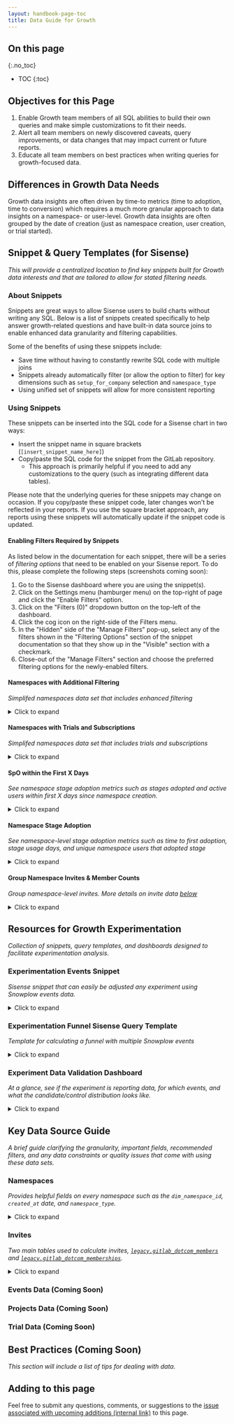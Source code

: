 ```yaml
---
layout: handbook-page-toc
title: Data Guide for Growth
---
```


## On this page
{:.no_toc}

- TOC
{:toc}

## Objectives for this Page

1. Enable Growth team members of all SQL abilities to build their own queries and make simple customizations to fit their needs.
2. Alert all team members on newly discovered caveats, query improvements, or data changes that may impact current or future reports.
3. Educate all team members on best practices when writing queries for growth-focused data.

## Differences in Growth Data Needs

Growth data insights are often driven by time-to metrics (time to adoption, time to conversion) which requires a much more granular approach to data insights on a namespace- or user-level. Growth data insights are often grouped by the date of creation (just as namespace creation, user creation, or trial started).

## Snippet & Query Templates (for Sisense)

_This will provide a centralized location to find key snippets built for Growth data interests and that are tailored to allow for stated filtering needs._

### About Snippets

Snippets are great ways to allow Sisense users to build charts without writing any SQL. Below is a list of snippets created specifically to help answer growth-related questions and have built-in data source joins to enable enhanced data granularity and filtering capabilities.

Some of the benefits of using these snippets include:
- Save time without having to constantly rewrite SQL code with multiple joins
- Snippets already automatically filter (or allow the option to filter) for key dimensions such as `setup_for_company` selection and `namespace_type`
- Using unified set of snippets will allow for more consistent reporting

### Using Snippets

These snippets can be inserted into the SQL code for a Sisense chart in two ways:
- Insert the snippet name in square brackets (`[insert_snippet_name_here]`)
- Copy/paste the SQL code for the snippet from the GitLab repository. 
  - This approach is primarily helpful if you need to add any customizations to the query (such as integrating different data tables).

Please note that the underlying queries for these snippets may change on occasion. If you copy/paste these snippet code, later changes won't be reflected in your reports. If you use the square bracket approach, any reports using these snippets will automatically update if the snippet code is updated.

#### Enabling Filters Required by Snippets

As listed below in the documentation for each snippet, there will be a series of _filtering options_ that need to be enabled on your Sisense report. To do this, please complete the following steps (screenshots coming soon):

1. Go to the Sisense dashboard where you are using the snippet(s).
2. Click on the Settings menu (hamburger menu) on the top-right of page and click the "Enable Filters" option.
3. Click on the "Filters (0)" dropdown button on the top-left of the dashboard.
4. Click the cog icon on the right-side of the Filters menu.
5. In the "Hidden" side of the "Manage Filters" pop-up, select any of the filters shown in the "Filtering Options" section of the snippet documentation so that they show up in the "Visible" section with a checkmark.
6. Close-out of the "Manage Filters" section and choose the preferred filtering options for the newly-enabled filters.

#### Namespaces with Additional Filtering
_Simplifed namespaces data set that includes enhanced filtering_

<details markdown="1"><summary>Click to expand</summary>

**Options for accessing this snippet:**

- Copy/paste `[growth_data_namespaces]` into your Sisense report.
- Copy/paste [SQL code](https://gitlab.com/gitlab-data/periscope/-/blob/periscope/master/snippets/growth_data_namespaces/growth_data_namespaces.sql) to customize query within your Sisense report.

**Granularity:** One record per namespace

**Data Sets Used:** 

- `legacy.gitlab_dotcom_namespaces_xf`
- `legacy.gitlab_dotcom_users_blocked_xf`
- `legacy.gitlab_dotcom_members`
- `legacy.gitlab_dotcom_user_preferences`

**Fields:**

- `namespace_id`: Unique identifier of namespace
- `creator_id`: Unique user identifier (`user_id`) of namespace creator
- `namespace_created_at`: Timestamp of namespace creation
- `namespace_creation_date`: Date of namespace creation
- `company_setup_filter`: Transformed `setup_for_company`: `'True'`, `'False'`, `'None'`. Used for 
`setup_for_company` filter
- `namespace_visibility_level`: Visibility level of namespace: `'public'`, `'private'`, `'internal'`. 
Used for `visibility_level` filter

**Automatic Filters:**

- Filters OUT namespaces created by blocked users
- Filters OUT internal namespaces
- Filters OUT namespaces created within 2 minutes of creator accepting their invite
- Filters FOR top-level namespaces
- Filters FOR `Group` namespaces

**Filtering Options (if filters aren't enabled, will show all results):**

- `setup_for_company`
- `DateRange`: Select what range of `namespace_created_at` dates you want included in the report
- `Aggregation`: Aggregate how to group the `namespace_created_at` dates (daily, weekly, monthly, etc)
- `namespace_visibility`

**How to Use and Sample Output (if copy/pasted into Sisense):**

These snippets are written as plug-and-play CTEs. You can apply your own name to these CTEs

``` sql
WITH namespaces AS [growth_data_namespaces]

SELECT * 
FROM namespaces 
LIMIT 5
;
```

</details>

#### Namespaces with Trials and Subscriptions
_Simplifed namespaces data set that includes trials and subscriptions_

<details markdown="1"><summary>Click to expand</summary>

**Options for accessing this snippet:**

- Copy/paste `[growth_data_namespaces_with_trials_subscriptions]` into your Sisense report.
- Copy/paste [SQL code](https://gitlab.com/gitlab-data/sisense-safe/-/blob/periscope/master/snippets/growth_data_namespaces_with_trials_subscriptions/growth_data_namespaces_with_trials_subscriptions.sql) to customize query within your Sisense report.

**Granularity:** One record per namespace

**Data Sets Used:** 

- `legacy.gitlab_dotcom_namespaces_xf`
- `legacy.gitlab_dotcom_users_blocked_xf`
- `legacy.gitlab_dotcom_members`
- `legacy.gitlab_dotcom_user_preferences`
- `legacy.customers_db_trial_histories`
- `restricted_safe_legacy.customers_db_charges_xf`

**Fields:**

- `namespace_id`: Unique identifier of namespace
- `creator_id`: Unique user identifier (`user_id`) of namespace creator
- `namespace_created_at`: Timestamp of namespace creation
- `namespace_creation_date`: Date of namespace creation
- `company_setup_filter`: Transformed `setup_for_company`: `'True'`, `'False'`, `'None'`
- `namespace_visibility_level`: Visibility level of namespace: `'public'`, `'private'`, `'internal'`
- `did_start_trial`: Boolean denoting whether namespace started a free trial
- `trial_start_date`: Start date of trial
- `did_start_subscription`: Boolean denoting whether namespace started a paid subscription
- `min_subscription_start_date`: Start date of namespace's first subscription
- `first_paid_plan_name`: Plan name of namespace's first subscription: `Premium`, `Ultimate`, 
`Bronze`
- `is_purchased_through_subscription_portal`: Boolean denoting whether namespace's first 
subscription was purchased through a purchase order or directly from the web portal (will be `NULL` if namespace did not start a subscription)
  - Documentation in [dbt](https://dbt.gitlabdata.com/#!/model/model.gitlab_snowflake.customers_db_charges_xf)

**Automatic Filters:**

- _This snippet includes all automatic filters used in the `[growth_data_namespaces]` snippet_
- Filters OUT Storage and Self-Managed plans
- Filters FOR a namespace's first subscription

**Filtering Options (if filters aren't enabled, will show all results):**

- _This snippet includes all filtering options used in the `[growth_data_namespaces]` snippet_

**Filtering Options (if filters aren't enabled, will show all results):**

- `setup_for_company`
- `DateRange`: Select what range of `namespace_created_at` dates you want included in the report
- `Aggregation`: Aggregate how to group the `namespace_created_at` dates (daily, weekly, monthly, etc)
- `namespace_visibility`

**How to Use and Sample Output (if copy/pasted into Sisense):**

These snippets are written as plug-and-play CTEs. You can apply your own name to these CTEs

``` sql
WITH namespaces_w_trials_subs AS [growth_data_namespaces_with_trials_subscriptions]

SELECT * 
FROM namespaces_w_trials_subs 
LIMIT 5
;
```

</details>


#### SpO within the First X Days

_See namespace stage adoption metrics such as stages adopted and active users within first X days since namespace creation._

<details markdown="1"><summary>Click to expand</summary>

**Options for accessing this snippet:**
- Copy/paste `[growth_data_spo]` into your Sisense report.
- Copy/paste [SQL code](https://gitlab.com/gitlab-data/periscope/-/blob/periscope/master/snippets/growth_data_spo/growth_data_spo.sql) to customize query within your Sisense report.

**Dependencies:** Snippet includes `[growth_data_namespaces]` snippet

DO NOT USE FOR: Individual stage insights (use stage adoption snippet for this)

**Granularity:** One record per namespace

**Data Sets Used:**

- `legacy.gitlab_dotcom_daily_usage_data_events`
- `legacy.gitlab_dotcom_xmau_metrics`
- `legacy.gitlab_dotcom_namespaces_xf`
- `legacy.gitlab_dotcom_users_blocked_xf`
- `legacy.gitlab_dotcom_members`
- `legacy.gitlab_dotcom_user_preferences`

**Fields:**

- `namespace_id`: Unique identifier of namespace
- `namespace_creation_date`: Date of namespace creation
- `stage_count`: Count of unique stages with representative stage event adopted within time window
- `active_users`: Count of unique namespace users that adopted at least one representative stage 
event within time window
- `active_days`: Count of unique days that at least one namespace user completed at least one 
representative stage event within the time window

**Automatic Filters:**

- _This snippet includes all automatic filters used in the `[growth_data_namespaces]` snippet_
- Filters OUT stage events for `manage` and `monitor` since reporting is not currently available for SaaS
- Filters FOR stage events that are _representative_ of the stage being adopted (indicating a SMAU)
- Filters OUT `namespace_created_at` dates that are _immature_, meaning they were created less 
than `First_X_Days_Filter` days before today

**Filtering Options (if filters aren't enabled, will show all results):**

- _This snippet includes all filtering options used in the `[growth_data_namespaces]` snippet_
- `event_plan_name`: Namespace's plan level at the time of the stage event
- `First_X_Days_Filter`: Filters for the first x days after namespace creation

</details>

#### Namespace Stage Adoption

_See namespace-level stage adoption metrics such as time to first adoption, stage usage days, and unique namespace users that adopted stage_

<details markdown="1"><summary>Click to expand</summary>

**Options for accessing this snippet:**
- Copy/paste `[growth_data_stage_adoption]` into your Sisense report.
- Copy/paste [SQL code](https://gitlab.com/gitlab-data/periscope/-/blob/periscope/master/snippets/growth_data_stage_adoption/growth_data_stage_adoption.sql) to customize query within your Sisense report.

**Dependencies:** Snippet includes `[growth_data_namespaces]` snippet

**Granularity:** One record per namespace per stage.

**Do Not Use For:**

- Sequential stage adoption: Since this data is at a day-level granularity, you are unable to see which stage is adopted first, if stages were adopted on the same day.
- Calculating SpO: This snippet is meant to analyze the adoption of particular stages. Use the `[growth_data_spo]` snippet for a more general SpO analysis.

**Fields:**

- `namespace_id`: Unique identifier of namespace
- `namespace_creation_date`: Date of namespace creation
- `namespace_creation_[aggregation]`: Date of namespace creation truncated by `[aggregation]`
- `stage_name`
- `initial_stage_adopted_at`: Timestamp of first adoption of stage
- `days_till_first_adoption`: Count of days from namespace creation to the namespace's initial 
stage adoption
- `stage_users`: Count of unique namespace users that adopted at least one representative stage 
event within time window
- `stage_usage_days`: Count of unique days that at least one namespace user completed at least 
one representative stage event within the time window
- `stage_order_adopted`: Order of stages adopted by namespace (integer)
- `stages_adopted_by_namespace`: Total count of unique stages adopted in the namespace's first 
`[First_X_Days_Filter]` days after creation

**Automatic Filters:**

- _This snippet includes all automatic filters used in the `[growth_data_namespaces]` snippet_
- Filters OUT stage events for `manage` and `monitor` since reporting is not currently available for SaaS
- Filters FOR stage events that are _representative_ of the stage being adopted (indicating a SMAU)
- Filters OUT `namespace_created_at` dates that are _immature_, meaning they were created less than `First_X_Days_Filter` days before today.
- Filters OUT default stage events from the Learn GitLab project.

**Filtering Options (if filters aren't enabled, will show all results):**

- _This snippet includes all filtering options used in the `[growth_data_namespaces]` snippet_
- `event_plan_name`: Namespace's plan level at the time of the stage event
- `First_X_Days_Filter`: Filters for the first x days after namespace creation

```sql
WITH stages AS [growth_data_stage_adoption]

SELECT * 
FROM stages 
LIMIT 5
;
```

</details>

#### Group Namespace Invites & Member Counts

_Group namespace-level invites. More details on invite data [below](/handbook/product/product-analysis/growth-data-guide/#invites)_

<details markdown="1"><summary>Click to expand</summary>

**Options for accessing this snippet:**
- Copy/paste `[growth_data_group_namespace_invites]` into your Sisense report.
- Copy/paste [SQL code](https://gitlab.com/gitlab-data/periscope/-/blob/periscope/master/snippets/growth_data_group_namespace_invites/growth_data_group_namespace_invites.sql) to customize query within your Sisense report.

**Dashboards:**

The [Invite Acceptance Dashboard](https://app.periscopedata.com/app/gitlab:safe-dashboard/922565/Invite-Acceptance-Dashboard) 
is a good jumping-off point for working with this data. It leverages the more granular snippet 
detailed below, `[growth_data_group_namespace_invites_w_metadata]`.
- Note: This dashboard is in the SAFE space. Instructions on how to request access [here](https://about.gitlab.com/handbook/business-technology/data-team/data-catalog/#accessing-a-safe-dashboard)

**Granularity:** One record per invited user per namespace (one record per `member_id`)

_Note: Currently this snippet only looks at invitations to the top-level namespace. It does not include invites to sub-groups or projects. This will be updated in a future iteration but is an important caveat when using the snippet in its current state._

Since the grain is at the member level, there can be multiple records per user (one for each 
namespace they have been invited to) and multiple records per namespace (one per invited user). 
Please be careful of this when `JOIN`ing to other tables! You need to join on both the `user_id` 
and the `namespace_id` to avoid potential errors or duplicate records.

**Dependencies:** Snippet includes `[growth_data_namespaces]` snippet

**Data Sets Used:** 

- `legacy.gitlab_dotcom_namespaces_xf`
- `legacy.gitlab_dotcom_users_blocked_xf`
- `legacy.gitlab_dotcom_user_preferences`
- `legacy.gitlab_dotcom_members`
- `legacy.gitlab_dotcom_memberships`
- `common.dim_user`

**Fields:**

- `namespace_id`: Unique identifier of namespace
- `namespace_created_at`: Timestamp of namespace creation
- `namespace_visibility_level`: Visibility level of namespace: `'public'`, `'private'`, `'internal'`
- `user_id`: Unique identifier of user
- `member_id`: Identifier unique to the user and namespace
- `invite_created_at`: Timestamp that user was invited to namespace
- `invite_accepted_at`: Timestamp that user accepted the invitation (will be `NULL` if access was 
automatically granted)
- `invite_expires_at`: Timestamp of invite expiration, defined as `invite_created_at` + 90 days 
(unless explicitly set by inviter)
- `invite_success_at`: Timestamp that user joined the namespace (either via invite acceptance 
or access granted)
- `user_created_at`: Timestamp of user creation
- `invited_user_type`: `'NEW'` (user did not have GitLab account at time of invite) or 
`'EXISTING'` (user had GitLab account at time of invite)
- `invite_status`: Current status of invite: `'INVITE_ACCEPTED'`, `'ACCESS_GRANTED'`, 
'`INVITE_EXPIRED'`, `'INVITE_PENDING'`
- `invite_was_successful`: Denotes whether user successfully joined namespace 
(`'INVITE_ACCEPTED'` or `'ACCESS_GRANTED'`)

**Automatic Filters:**

- _This snippet includes all automatic filters used in the `[growth_data_namespaces]` snippet_

**Filtering Options (if filters aren't enabled, will show all results):**

- _This snippet includes all filtering options used in the `[growth_data_namespaces]` snippet_

**How to Use and Sample Output (if copy/pasted into Sisense):**

These snippets are written as plug-and-play CTEs. You can apply your own name to these CTEs

``` sql
WITH invites AS [growth_data_group_namespace_invites]

SELECT * 
FROM invites 
LIMIT 5
;
```

**Snippet with additional metadata:**

There is another version of this snippet, [`[growth_data_group_namespace_invites_w_metadata]`](https://gitlab.com/gitlab-data/periscope/-/blob/periscope/master/snippets/growth_data_group_namespace_invites_w_metadata/growth_data_group_namespace_invites_w_metadata.sql), 
which includes the following additional fields:

- `invite_created_rnk`: Order of invites created
- `invite_accepted_rnk`: Order of invites accepted (does not include access granted use case)
- `invite_success_at`: Order of successful invites (either accepted or access granted)
- `days_from_namespace_created_to_invite_created`: Count of days between namespace creation and 
invite creation
- `days_from_namespace_created_to_invite_accepted`: Count of days between namespace creation and 
invite acceptance (does not include access granted use case)
- `days_from_namespace_created_to_invite_success`: Count of days between namespace creation and 
invite success (either accepted or access granted)
- `days_from_invite_created_to_accepted`: Count of days between invite creation and invite 
acceptance (does not include access granted use case)
- `days_from_invite_created_to_success`: Count of days between invite creation and invite 
success (either accepted or access granted)

**Additional details:**

Please see below for [additional details about invite data](/product/product-analysis/growth-data-guide/#invites).

</details>

## Resources for Growth Experimentation

_Collection of snippets, query templates, and dashboards designed to facilitate experimentation analysis._

### Experimentation Events Snippet

_Sisense snippet that can easily be adjusted any experiment using Snowplow events data._

<details markdown="1"><summary>Click to expand</summary>

**Granularity:** One record per `event_id`

**Data Sets Used:**

- `legacy.snowplow_structured_events_all`
- `legacy.snowplow_gitlab_events_experiment_contexts_all`

**Fields:**

- `event_id`: Unique identifier of Snowplow event
- `experiment_name`
- `experiment_variant`
- `context_key`
- `derived_tstamp`: Timestamp of event (with millisecond granularity)
- `event_action`
- `event_property`
- `event_value`
- `environment`: `'production'` or `'staging'` (based on `app_id`)

**Filtering Options (if filters aren't enabled, will show all results):**

- `select_experiment`: Applied to `experiment_name`
- `DateRange`: Applied to `derived_tstamp`
- `snowplow_environment`: `'production'` or `'staging'`

_NOTE: Due to the size of the Snowplow data set and performance concerns, please be sure to apply, 
at minimum, the `select_experiment` filter. Queries will be much more performant if you also 
apply the `DateRange` filter._

**Sample Output:**

``` sql
WITH events AS ([experiment events])

SELECT *
FROM events
WHERE experiment_name = 'new_repo'
LIMIT 10
;
```

</details>

### Experimentation Funnel Sisense Query Template

_Template for calculating a funnel with multiple Snowplow events_

<details markdown="1"><summary>Click to expand</summary>

**Granularity:** One record per stage

**Dependencies:** Utilizes the `[Experiment Events]` snippet

**Data Sets Used:**
- `legacy.snowplow_structured_events_all`
- `legacy.snowplow_gitlab_events_experiment_contexts_all`

**How to Use:** 

_Note: Unlike the other snippets listed, this is meant to be used as a query template. The reason being is the user has to adjust this template to fit the specifications needed for the experiment such as number of events in the funnel, which fields are needed for filtering, and other requirements. There is documentation listed within the query template to help guide you to make the needed customizations._

1. Copy and paste SQL code into a new Sisense report.
2. Within the Sisense report, update relevant fields such as `event_action`, `event_label`, and `experiment_name` to fit the experiment you are analyzing.
3. This template includes six unique events, if the funnel you are trying to track needs more or less, just remove or copy the "step_x" table format to fit your experiment's needs.
4. If adding or removing the number of events in the funnel, make sure to remove any mentions or joins in the query involving that table.

**Note on Results:** For a `context_key` to be counted in later steps, that same key must be present in all previous steps. For example, a `context_key` that is recorded as a step three conversion would also have to be present in steps one and two.

**Sample Output:**

_Date-level granularity can be removed._

</details>

### Experiment Data Validation Dashboard

_At a glance, see if the experiment is reporting data, for which events, and what the candidate/control distribution looks like._

<details markdown="1"><summary>Click to expand</summary>

**[Visit Dashboard](https://app.periscopedata.com/app/gitlab/860363/Experiment-Data-Validation)**

**How to Use:** 

- Select your experiment in the `select_experiment` filter dropdown. Data for your experiment will load in approximately two to five minutes.
- Scan through reports to see if all intended events are reporting, and see when they first- and last-reported data.
- View various bar and line charts to see if there were any data outages that might impact the results of the experiment.

**Sample of Charts included in Dashboard**


</details>

## Key Data Source Guide

_A brief guide clarifying the granularity, important fields, recommended filters, and any data constraints or quality issues that come with using these data sets._

### Namespaces

_Provides helpful fields on every namespace such as the `dim_namespace_id`, `created_at` date, and `namespace_type`._

<details markdown="1"><summary>Click to expand</summary>

`common.dim_namespace` [(dbt)](https://dbt.gitlabdata.com/#!/model/model.gitlab_snowflake.dim_namespace)

**[Data Team's Definitive Guide to Namespace Analysis](/handbook/business-technology/data-team/data-catalog/namespace/)** 

**[Product Data Insights documented differences between legacy and common models](https://gitlab.com/gitlab-data/product-analytics/-/issues/363)** 

**Summary:** Provides helpful fields on every namespace such as the `dim_namespace_id`, `created_at` date, and `namespace_type`. This can be joined with numerous event, subscription, and member tables. In addition, this table can usefully be joined to certain user-centric tables for enhanced filtering capabilities such as removing blocked users and filtering for namespaces that are set up for a company account.

**Granularity:** 1 record per namespace

**Key Filters:**

- `namespace_is_internal = FALSE`: Excludes internal namespaces
- `ultimate_parent_namespace_id = dim_namespace_id`: Includes only top-level namespaces
- `namespace_type = 'Group'`: Recommended since most Growth initiatives are built around Group namespaces

**Items of Note:**

- Plan-related and member count data points: Since there is only one record per namespace, that means plan changes are not captured in this data set. Especially from a Growth mindset, the plan at certain points in a namespace's lifecycle (namespace creation, 90 days after creation, etc) and the transition from one plan to the next (such as Free to Trial to Paid) are more helpful. Please reference [common.dim_namespace_plan_hist](https://dbt.gitlabdata.com/#!/model/model.gitlab_snowflake.dim_namespace_plan_hist) and [common.dim_namespace_hist](https://dbt.gitlabdata.com/#!/model/model.gitlab_snowflake.dim_namespace_hist) documentation which outline models containing historical snapshots.

</details>

### Invites

_Two main tables used to calculate invites, [`legacy.gitlab_dotcom_members`](https://dbt.gitlabdata.com/#!/model/model.gitlab_snowflake.gitlab_dotcom_members) 
and [`legacy.gitlab_dotcom_memberships`](https://dbt.gitlabdata.com/#!/model/model.gitlab_snowflake.gitlab_dotcom_memberships)._

<details markdown="1"><summary>Click to expand</summary>

**Two different types of "invites"**

There are two main invite use cases:

1. An invite is sent to the user and they need to accept it in order to join the namespace. The 
invited user needs to take action in order to accept the invite.
    - This happens when the invited user does not yet have a GitLab.com account that is visible 
    to the invitee. In most cases this is because the invited user does not yet have a GitLab.com 
    account
    - If invite is accepted, `invite_status = 'INVITE_ACCEPTED'`
    - If invite is not accepted, `invite_status = 'INVITE_PENDING'` or 
    `invite_status = 'INVITE_EXPIRED'`
2. An actual invite is not sent, the user is added to the namespace automatically. The invited 
user does _not_ need to take any action to accept the invite. The Product Analysis team refers 
to this as the "access granted" use case.
    - This happens when the invited user already has a GitLab.com account that is visible 
    to the inviter (ex: public profile, within the same organization, etc). 
    - `invite_status = 'ACCESS_GRANTED'`

`legacy.gitlab_dotcom_members` ([dbt](https://dbt.gitlabdata.com/#!/model/model.gitlab_snowflake.gitlab_dotcom_members))

**Summary:** `legacy.gitlab_dotcom_members` is a type 2 table with records for both successful and 
unsuccessful invites.

- This is a type 2 table with multiple records per primary key, `member_id` (unique to the 
`user_id` and `source_id`)
  - Type 2 documented in source table: [`PREP.gitlab_dotcom.gitlab_dotcom_members_source`](https://dbt.gitlabdata.com/#!/model/model.gitlab_snowflake.gitlab_dotcom_members_source#description)
  - There is only one record per primary key (`member_id`) where `is_currently_valid = TRUE`
- A record is added any time a user is invited to a namespace/group/project (regardless of 
whether an actual invite is sent or access is automatically granted) OR any time a user's status 
changes (ex: their [permissions change](https://docs.gitlab.com/ee/user/permissions.html#group-members-permissions))

**Notable columns:**

- `member_id`: Unique identifier specific to the `user_id` and `source_id` (namespace/group/project)
- `user_id`: Unique identifier of invited user
- `source_id`: Unique identifier of namespace/group/project user is invited to (ex: `namespace_id`)
- `member_source_type`: Type of entity user is invited to (`'Namespace'` or `'Project'`)
- `invite_created_at` Timestamp of invite creation
  - Populated for all invites, even if they fall into the "access granted" use case
- `invite_accepted_at`: Timestamp of invite acceptance
  - Only populated when the invited user needed to take action to accept the invite. This column 
  is `NULL` for the "access granted" use case
- `access_level`: Numeric value that represents the member's [permissions](https://docs.gitlab.com/ee/development/permissions.html#members) 
at a point in time
  - Note: Since this is a type 2 table, this value can differ across records if a member's 
  permissions change

`legacy.gitlab_dotcom_memberships` ([dbt](https://dbt.gitlabdata.com/#!/model/model.gitlab_snowflake.gitlab_dotcom_memberships))

**Summary:** `legacy.gitlab_dotcom_memberships` has records if a user successfully joins a 
group/namespace/project (the user has a "membership").

- A record is added _after_ a user is successfully added to a namespace/group/project, either 
via invite acceptance or access automatically granted.

**Notable columns:**

- `user_id`: Unique identifier of namespace/group/project member
- `membership_source_id`: Unique identifier of namespace/group/project
- `is_billable`: Boolean denoting whether a member should be counted toward the seat count 
for a subscription ([source](https://dbt.gitlabdata.com/#!/model/model.gitlab_snowflake.gitlab_dotcom_memberships#description))
  - Note: This also applies to namespaces/groups/projects without a subscription
- `access_level`: Numeric value that represents the member's current [permissions](https://docs.gitlab.com/ee/development/permissions.html#members)
  - Note: This captures the member's _current_ `access_level`. Use `legacy.gitlab_dotcom_members` 
  to view historic

**Example of how and when different use cases appear in the two tables:**

Invite sent use case:

1. User A invites user B to join namespace 1. User B does not have a GitLab.com account, so an 
invite is sent to the specified email address
    - A record is added to `legacy.gitlab_dotcom_members`
1. User B accepts invitation to join namespace 1
    - The record in `legacy.gitlab_dotcom_members` updated to reflect time of acceptance 
    (`invite_accepted_at IS NOT NULL`)
    - A record is added to `legacy.gitlab_dotcom_memberships`

Access granted use case:

1. User A invites user B to join namespace 1. User B has a GitLab.com account, and is 
automatically granted access to namespace 1.
    - A record is added to `legacy.gitlab_dotcom_members` (where `invite_accepted_at IS NULL`)
    - A record is added to `legacy.gitlab_dotcom_memberships`

**Invite status**

Product Analysis uses the following to define `invite_status`:

- `INVITE_ACCEPTED`: Appears in memberships table, `invite_accepted_at IS NOT NULL`
- `ACCESS_GRANTED`: Appears in memberships table, `invite_accepted_at IS NULL`
- `INVITE_EXPIRED`: Does not appear in the memberships table, `invite_created_at` over 90 days ago 
OR past inviter-specified `invite_expires_at`
  - Invites expire after 90 days per [GitLab docs](https://docs.gitlab.com/ee/user/project/members/#add-users-to-a-project)
- `INVITE_PENDING`: Does not appear in the memberships table, `invite_created_at` in last 90 days OR 
before inviter-specific `invite_expires_at`

**Successful invites**

Invites with either the `INVITE_ACCEPTED` or `ACCESS_GRANTED` status are considered to be 
"successful" invites. Since there is no single column in either table that represents the 
time a user successfully joined the namespace/group/project, the Product Analysis team uses the 
following definition for `invite_success_at` (as of December 2021):

- `IFF(memberships.user_id IS NOT NULL, IFNULL(members.invite_accepted_at, members.invite_created_at), NULL)`

We use `invite_success_at` to determine member counts at any point in time.

**"Invite Acceptance Rate" Calculations**

The methodology to calculate "invite acceptance rate" has changed over time:

- Until mid-2021, invite acceptance rate included `ACCESS_GRANTED` invites in the denominator, 
but not in the numerator. As such, the metric was under-reported.
- Starting in mid-2021, invite acceptance rate only includes invites actually sent in the 
denominator (`ACCESS_GRANTED` invites are excluded).
- Starting in mid-2021, Product Analysis started reporting "invite success rate", which includes 
both use cases (invite sent and access granted) in the numerator and the denominator.

**Member `access_level`/permissions**

As noted above, `access_level` is present in both `legacy.gitlab_dotcom_members` and `legacy.gitlab_dotcom_memberships`

- `legacy.gitlab_dotcom_members` will track changes to a member's `access_level` over time
- `legacy.gitlab_dotcom_memberships` represents the member's current `access_level`

Here is a `CASE` statement that can be used to map the [numeric values to permissions](https://docs.gitlab.com/ee/development/permissions.html#members)

``` sql
SELECT
  access_level,
  CASE access_level --https://docs.gitlab.com/ee/development/permissions.html#members
    WHEN 50 THEN 'Owner'
    WHEN 40 THEN 'Maintainer'
    WHEN 30 THEN 'Developer'
    WHEN 20 THEN 'Reporter'
    WHEN 10 THEN 'Guest'
    WHEN 5 THEN 'Minimal Access'
  END AS member_permissions,
  COUNT(*)
FROM legacy.gitlab_dotcom_memberships
GROUP BY 1
ORDER BY 1
;
```

</details>

### Events Data (Coming Soon)

### Projects Data (Coming Soon)

### Trial Data (Coming Soon)

## Best Practices (Coming Soon)

_This section will include a list of tips for dealing with data._

## Adding to this page

Feel free to submit any questions, comments, or suggestions to the [issue associated with upcoming additions (internal link)](https://gitlab.com/gitlab-data/analytics/-/issues/9110) to this page.
